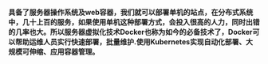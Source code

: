 #### 具备了服务器操作系统及web容器，我们就可以部署单机的站点，在分布式系统中，几十上百的服务，如果使用单机这种部署方式，会投入很高的人力，同时出错的几率也大。所以服务器虚拟化技术Docker也称为如今的必备技术了，Docker可以帮助运维人员实行快速部署，批量维护.使用Kubernetes实现自动化部署、大规模可伸缩、应用容器管理。